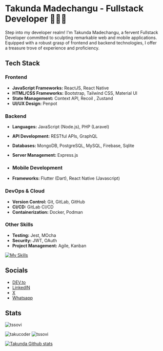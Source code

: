 # Takunda Madechangu - Fullstack Developer 👨🏾‍💻
Step into my developer realm! I'm Takunda Madechangu, a fervent Fullstack Developer committed to sculpting remarkable web and mobile applications. Equipped with a robust grasp of frontend and backend technologies, I offer a treasure trove of experience and proficiency.


## Tech Stack

### Frontend
- **JavaScript Frameworks:** ReactJS, React Native
- **HTML/CSS Frameworks:** Bootstrap, Tailwind CSS, Material UI
- **State Management:** Context API, Recoil , Zustand
- **UI/UX Design:** Penpot

### Backend
- **Languages:** JavaScript (Node.js), PHP (Laravel)
- **API Development:** RESTful APIs, GraphQL
- **Databases:** MongoDB, PostgreSQL, MySQL, Firebase, Sqlite
- **Server Management:** Express.js

- ### Mobile Development
- **Frameworks:** Flutter (Dart), React Native (Javascript)

### DevOps & Cloud
- **Version Control:** Git, GitLab, GitHub
- **CI/CD:** GitLab CI/CD
- **Containerization:** Docker, Podman
<!-- - **Cloud Platforms:** Google Cloud Platform, Heroku -->

### Other Skills
- **Testing:** Jest, MOcha
- **Security:** JWT, OAuth
- **Project Management:** Agile, Kanban

[![My Skills](https://skillicons.dev/icons?i=js,alpinejs,ts,html,css,tailwind,materialui,react,jest,express,nextjs,php,laravel,nodejs,python,flask,mongodb,firebase,postgres,mysql,sqlite,graphql,dart,git,docker,kubernetes,linux,bash,md,nginx,selenium,bots)](https://skillicons.dev)



## Socials
- [DEV.to](https://www.dev.to/takunda)
- [LinkedIN](https://www.linkedin.com/in/takucoder)
- [X](https://www.x.com/takucoder)
- [Whatsapp](https://wa.me/263778548832?text=Hi%20Taku)


## Stats
 
 
<p>
    <img src="https://github-profile-summary-cards.vercel.app/api/cards/profile-details?username=takumade&theme=github_dark" alt="tssovi" />
</p>

<p>
    <img src="https://github-readme-stats.vercel.app/api?username=takumade&show_icons=true&theme=github_dark" alt="takucoder"/>
    <img src="https://github-profile-summary-cards.vercel.app/api/cards/repos-per-language?username=takumade&theme=github_dark" alt="tssovi" />
</p>
 
 

 [![Takunda Github stats](https://github-readme-streak-stats.herokuapp.com/?user=takumade&theme=tokyonight)]()



